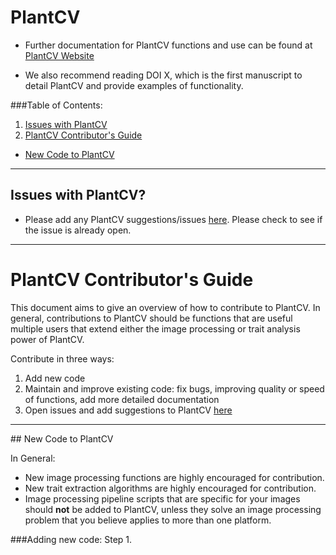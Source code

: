 # PlantCV

*  Further documentation for PlantCV functions and use can be found at [PlantCV Website](http://plantcv.danforthcenter.org/)

*  We also recommend reading DOI X, which is the first manuscript to detail PlantCV and provide examples of functionality.

###Table of Contents:
1.  [Issues with PlantCV](#issueswithplantcv)
2.  [PlantCV Contributor's Guide](#plantcvcontributorsguide)
  *  [New Code to PlantCV](#newcode)  

___

## <a id="issueswithplantcv"></a>Issues with PlantCV?

* Please add any PlantCV suggestions/issues [here](https://github.com/danforthcenter/plantcv/issues). Please check to see if the issue is already open.  

---

# <a id="plantcvcontributorsguide"></a>PlantCV Contributor's Guide

This document aims to give an overview of how to contribute to PlantCV. In general, contributions to PlantCV should be functions that are useful multiple users that extend either the image processing or trait analysis power of PlantCV.

Contribute in three ways:  
1.  Add new code  
2.  Maintain and improve existing code: fix bugs, improving quality or speed of functions, add more detailed documentation  
3.  Open issues and add suggestions to PlantCV [here](https://github.com/danforthcenter/plantcv/issues)  

___
##<a id="newcode"></a> New Code to PlantCV

In General:
*  New image processing functions are highly encouraged for contribution.  
*  New trait extraction algorithms are highly encouraged for contribution.  
*  Image processing pipeline scripts that are specific for your images should **not** be added to PlantCV, unless they solve an image processing problem that you believe applies to more than one platform.

###Adding new code: Step 1.


